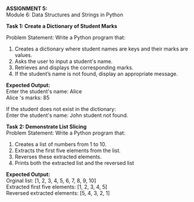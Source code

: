 **ASSIGNMENT 5:**  
Module 6: Data Structures and Strings in Python  
 
**Task 1: Create a Dictionary of Student Marks**

Problem Statement: Write a Python program that:
1.   Creates a dictionary where student names are keys and their marks are values.
2.   Asks the user to input a student's name.
3.   Retrieves and displays the corresponding marks.
4.   If the student’s name is not found, display an appropriate message.


**Expected Output:**  
Enter the student's name: Alice  
Alice 's marks:  85 
 
If the student does not exist in the dictionary:  
Enter the student's name: John
student not found.
 
**Task 2: Demonstrate List Slicing**  
Problem Statement: Write a Python program that:
1.   Creates a list of numbers from 1 to 10.
2.   Extracts the first five elements from the list.
3.   Reverses these extracted elements.
4.   Prints both the extracted list and the reversed list
 
**Expected Output:**  
Orginal list:  [1, 2, 3, 4, 5, 6, 7, 8, 9, 10]  
Extracted first five elements:  [1, 2, 3, 4, 5]  
Reversed extracted elements:  [5, 4, 3, 2, 1]
